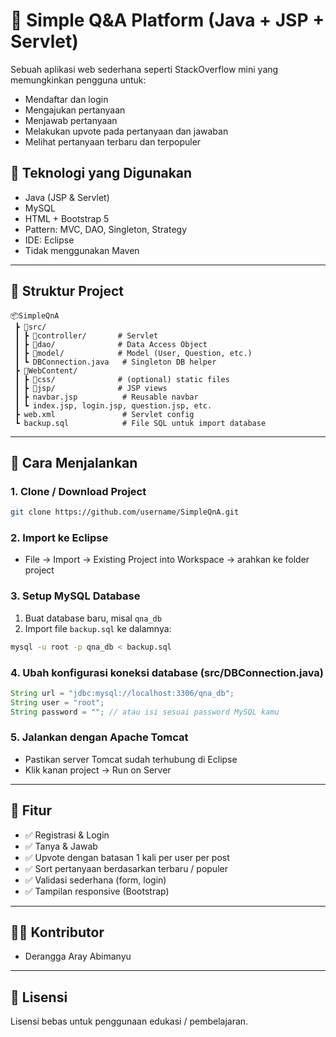 
# 🧠 Simple Q&A Platform (Java + JSP + Servlet)

Sebuah aplikasi web sederhana seperti StackOverflow mini yang memungkinkan pengguna untuk:
- Mendaftar dan login
- Mengajukan pertanyaan
- Menjawab pertanyaan
- Melakukan upvote pada pertanyaan dan jawaban
- Melihat pertanyaan terbaru dan terpopuler

## 🔧 Teknologi yang Digunakan

- Java (JSP & Servlet)
- MySQL
- HTML + Bootstrap 5
- Pattern: MVC, DAO, Singleton, Strategy
- IDE: Eclipse
- Tidak menggunakan Maven

---

## 📁 Struktur Project

```
📦SimpleQnA
 ┣ 📂src/
 ┃ ┣ 📂controller/       # Servlet
 ┃ ┣ 📂dao/              # Data Access Object
 ┃ ┣ 📂model/            # Model (User, Question, etc.)
 ┃ ┗ DBConnection.java   # Singleton DB helper
 ┣ 📂WebContent/
 ┃ ┣ 📂css/              # (optional) static files
 ┃ ┣ 📂jsp/              # JSP views
 ┃ ┣ navbar.jsp          # Reusable navbar
 ┃ ┗ index.jsp, login.jsp, question.jsp, etc.
 ┣ web.xml               # Servlet config
 ┗ backup.sql            # File SQL untuk import database
```

---

## 💾 Cara Menjalankan

### 1. Clone / Download Project
```bash
git clone https://github.com/username/SimpleQnA.git
```

### 2. Import ke Eclipse
- File → Import → Existing Project into Workspace → arahkan ke folder project

### 3. Setup MySQL Database
1. Buat database baru, misal `qna_db`
2. Import file `backup.sql` ke dalamnya:
```bash
mysql -u root -p qna_db < backup.sql
```

### 4. Ubah konfigurasi koneksi database (src/DBConnection.java)
```java
String url = "jdbc:mysql://localhost:3306/qna_db";
String user = "root";
String password = ""; // atau isi sesuai password MySQL kamu
```

### 5. Jalankan dengan Apache Tomcat
- Pastikan server Tomcat sudah terhubung di Eclipse
- Klik kanan project → Run on Server

---

## 🧪 Fitur

- ✅ Registrasi & Login
- ✅ Tanya & Jawab
- ✅ Upvote dengan batasan 1 kali per user per post
- ✅ Sort pertanyaan berdasarkan terbaru / populer
- ✅ Validasi sederhana (form, login)
- ✅ Tampilan responsive (Bootstrap)

---

## 👨‍💻 Kontributor

- Derangga Aray Abimanyu

---

## 📄 Lisensi

Lisensi bebas untuk penggunaan edukasi / pembelajaran.
